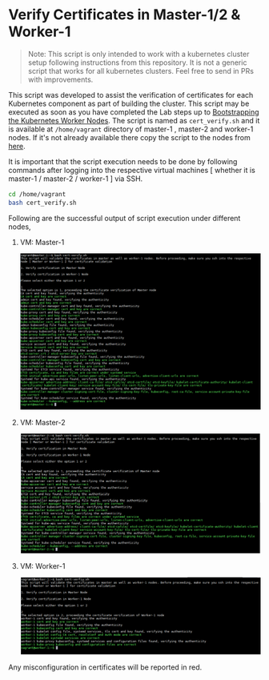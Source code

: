 # Verify Certificates in Master-1/2 & Worker-1

> Note: This script is only intended to work with a kubernetes cluster setup following instructions from this repository. It is not a generic script that works for all kubernetes clusters. Feel free to send in PRs with improvements.

This script was developed to assist the verification of certificates for each Kubernetes component as part of building the cluster. This script may be executed as soon as you have completed the Lab steps up to [Bootstrapping the Kubernetes Worker Nodes](./09-bootstrapping-kubernetes-workers.md). The script is named as `cert_verify.sh` and it is available at `/home/vagrant` directory of master-1 , master-2 and worker-1 nodes. If it's not already available there copy the script to the nodes from [here](../vagrant/ubuntu/cert_verify.sh).

It is important that the script execution needs to be done by following commands after logging into the respective virtual machines [ whether it is master-1 / master-2 / worker-1 ] via SSH.

```bash
cd /home/vagrant
bash cert_verify.sh
```

Following are the successful output of script execution under different nodes,

1. VM: Master-1

    ![Master-1-Cert-Verification](./images/master-1-cert.png)

2. VM: Master-2

    ![Master-2-Cert-Verification](./images/master-2-cert.png)

3. VM: Worker-1

    ![Worker-1-Cert-Verification](./images/worker-1-cert.png)

Any misconfiguration in certificates will be reported in red.

